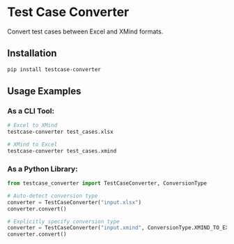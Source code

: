 # Test Case Converter

Convert test cases between Excel and XMind formats.

## Installation
```bash
pip install testcase-converter
```

## Usage Examples

### As a CLI Tool:
```bash
# Excel to XMind
testcase-converter test_cases.xlsx

# XMind to Excel
testcase-converter test_cases.xmind
```

### As a Python Library:
```python
from testcase_converter import TestCaseConverter, ConversionType

# Auto-detect conversion type
converter = TestCaseConverter("input.xlsx")
converter.convert()

# Explicitly specify conversion type
converter = TestCaseConverter("input.xmind", ConversionType.XMIND_TO_EXCEL)
converter.convert()
```